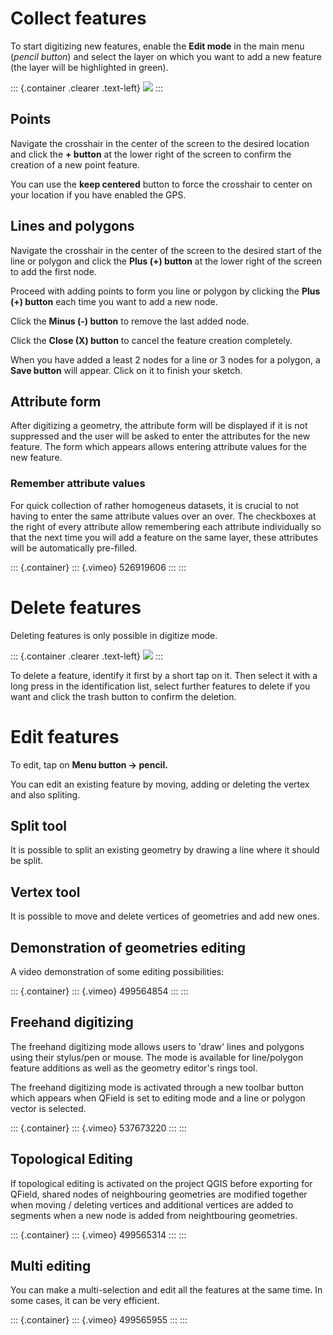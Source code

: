 Collect features
================

To start digitizing new features, enable the **Edit mode** in the main
menu (*pencil button*) and select the layer on which you want to add a
new feature (the layer will be highlighted in green).

::: {.container .clearer .text-left}
![](/assets/images/collect_features.webp)
:::

Points
------

Navigate the crosshair in the center of the screen to the desired
location and click the **+ button** at the lower right of the screen to
confirm the creation of a new point feature.

You can use the **keep centered** button to force the crosshair to
center on your location if you have enabled the GPS.

Lines and polygons
------------------

Navigate the crosshair in the center of the screen to the desired start
of the line or polygon and click the **Plus (+) button** at the lower
right of the screen to add the first node.

Proceed with adding points to form you line or polygon by clicking the
**Plus (+) button** each time you want to add a new node.

Click the **Minus (-) button** to remove the last added node.

Click the **Close (X) button** to cancel the feature creation
completely.

When you have added a least 2 nodes for a line or 3 nodes for a polygon,
a **Save button** will appear. Click on it to finish your sketch.

Attribute form
--------------

After digitizing a geometry, the attribute form will be displayed if it
is not suppressed and the user will be asked to enter the attributes for
the new feature. The form which appears allows entering attribute values
for the new feature.

### Remember attribute values

For quick collection of rather homogeneus datasets, it is crucial to not
having to enter the same attribute values over an over. The checkboxes
at the right of every attribute allow remembering each attribute
individually so that the next time you will add a feature on the same
layer, these attributes will be automatically pre-filled.

::: {.container}
::: {.vimeo}
526919606
:::
:::

Delete features
===============

Deleting features is only possible in digitize mode.

::: {.container .clearer .text-left}
![](/assets/images/delete_features.webp)
:::

To delete a feature, identify it first by a short tap on it. Then select
it with a long press in the identification list, select further features
to delete if you want and click the trash button to confirm the
deletion.

Edit features
=============

To edit, tap on **Menu button -\> pencil.**

You can edit an existing feature by moving, adding or deleting the
vertex and also spliting.

Split tool
----------

It is possible to split an existing geometry by drawing a line where it
should be split.

Vertex tool
-----------

It is possible to move and delete vertices of geometries and add new
ones.

Demonstration of geometries editing
-----------------------------------

A video demonstration of some editing possibilities:

::: {.container}
::: {.vimeo}
499564854
:::
:::

Freehand digitizing
-------------------

The freehand digitizing mode allows users to \'draw\' lines and polygons
using their stylus/pen or mouse. The mode is available for line/polygon
feature additions as well as the geometry editor\'s rings tool.

The freehand digitizing mode is activated through a new toolbar button
which appears when QField is set to editing mode and a line or polygon
vector is selected.

::: {.container}
::: {.vimeo}
537673220
:::
:::

Topological Editing
-------------------

If topological editing is activated on the project QGIS before exporting
for QField, shared nodes of neighbouring geometries are modified
together when moving / deleting vertices and additional vertices are
added to segments when a new node is added from neightbouring
geometries.

::: {.container}
::: {.vimeo}
499565314
:::
:::

Multi editing
-------------

You can make a multi-selection and edit all the features at the same
time. In some cases, it can be very efficient.

::: {.container}
::: {.vimeo}
499565955
:::
:::
